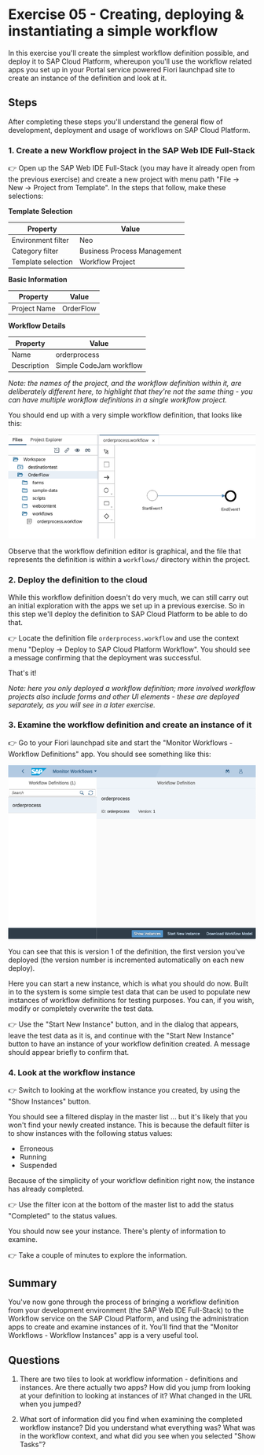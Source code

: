 # Exercise 05 - Creating, deploying & instantiating a simple workflow

In this exercise you'll create the simplest workflow definition possible, and deploy it to SAP Cloud Platform, whereupon you'll use the workflow related apps you set up in your Portal service powered Fiori launchpad site to create an instance of the definition and look at it.

## Steps

After completing these steps you'll understand the general flow of development, deployment and usage of workflows on SAP Cloud Platform.

### 1. Create a new Workflow project in the SAP Web IDE Full-Stack

:point_right: Open up the SAP Web IDE Full-Stack (you may have it already open from the previous exercise) and create a new project with menu path "File -> New -> Project from Template". In the steps that follow, make these selections:

**Template Selection**

| Property               | Value                   |
| -------------          | ----------------------- |
| Environment filter     | Neo                     |
| Category filter        | Business Process Management |
| Template selection     | Workflow Project            |

**Basic Information**

| Property               | Value                   |
| -------------          | ----------------------- |
| Project Name           | OrderFlow               |

**Workflow Details**

| Property               | Value                   |
| -------------          | ----------------------- |
| Name                   | orderprocess            |
| Description            | Simple CodeJam workflow |

_Note: the names of the project, and the workflow definition within it, are deliberately different here, to highlight that they're not the same thing - you can have multiple workflow definitions in a single workflow project._

You should end up with a very simple workflow definition, that looks like this:

![simple workflow definition](simpleworkflowdefinition.png)

Observe that the workflow definition editor is graphical, and the file that represents the definition is within a `workflows/` directory within the project.

### 2. Deploy the definition to the cloud

While this workflow definition doesn't do very much, we can still carry out an initial exploration with the apps we set up in a previous exercise. So in this step we'll deploy the definition to SAP Cloud Platform to be able to do that.

:point_right: Locate the definition file `orderprocess.workflow` and use the context menu "Deploy -> Deploy to SAP Cloud Platform Workflow". You should see a message confirming that the deployment was successful.

That's it!

_Note: here you only deployed a workflow definition; more involved workflow projects also include forms and other UI elements - these are deployed separately, as you will see in a later exercise._

### 3. Examine the workflow definition and create an instance of it

:point_right: Go to your Fiori launchpad site and start the "Monitor Workflows - Workflow Definitions" app. You should see something like this:

![orderprocess workflow definition](workflowdefinitionv1.png)

You can see that this is version 1 of the definition, the first version you've deployed (the version number is incremented automatically on each new deploy).

Here you can start a new instance, which is what you should do now. Built in to the system is some simple test data that can be used to populate new instances of workflow definitions for testing purposes. You can, if you wish, modify or completely overwrite the test data.

:point_right: Use the "Start New Instance" button, and in the dialog that appears, leave the test data as it is, and continue with the "Start New Instance" button to have an instance of your workflow definition created. A message should appear briefly to confirm that.

### 4. Look at the workflow instance

:point_right: Switch to looking at the workflow instance you created, by using the "Show Instances" button.

You should see a filtered display in the master list ... but it's likely that you won't find your newly created instance. This is because the default filter is to show instances with the following status values:

- Erroneous
- Running
- Suspended

Because of the simplicity of your workflow definition right now, the instance has already completed.

:point_right: Use the filter icon at the bottom of the master list to add the status "Completed" to the status values.

You should now see your instance. There's plenty of information to examine.

:point_right: Take a couple of minutes to explore the information.

## Summary

You've now gone through the process of bringing a workflow definition from your development environment (the SAP Web IDE Full-Stack) to the Workflow service on the SAP Cloud Platform, and using the administration apps to create and examine instances of it. You'll find that the "Monitor Workflows - Workflow Instances" app is a very useful tool.

## Questions

1. There are two tiles to look at workflow information - definitions and instances. Are there actually two apps? How did you jump from looking at your definition to looking at instances of it? What changed in the URL when you jumped?

1. What sort of information did you find when examining the completed workflow instance? Did you understand what everything was? What was in the workflow context, and what did you see when you selected "Show Tasks"?
